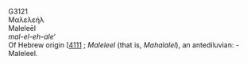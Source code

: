 G3121  
Μαλελεήλ  
Maleleēl  
*mal-el-eh-ale‘*  
Of Hebrew origin \[[4111](h4111) ; *Maleleel* (that is, *Mahalalel*), an
antediluvian: - Maleleel.  
